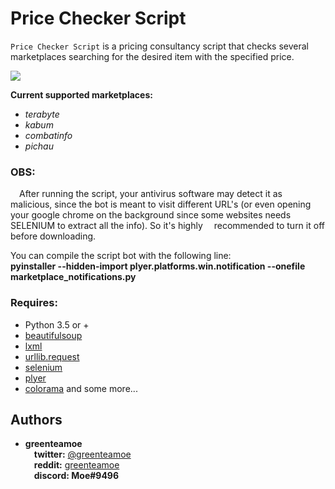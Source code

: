 # Price Checker Script

``Price Checker Script`` is a pricing consultancy script that checks several marketplaces searching for the desired item with the specified price.

![](https://github.com/greenteamoe/price-checker/blob/main/codepreview_.gif)

**Current supported marketplaces:**  
- _terabyte_  
- _kabum_  
- _combatinfo_  
- _pichau_  

### OBS:
 After running the script, your antivirus software may detect it as malicious, since the bot is meant to visit different URL's (or even opening your google chrome on the background since some websites needs SELENIUM to extract all the info). So it's highly
 recommended to turn it off before downloading.
 
 You can compile the script bot with the following line:  
 **pyinstaller --hidden-import plyer.platforms.win.notification --onefile marketplace_notifications.py**
 

### Requires:

- Python 3.5 or +
- [beautifulsoup](https://pypi.org/project/beautifulsoup4/)
- [lxml](https://lxml.de/installation.html)
- [urllib.request](https://pypi.org/project/urllib3/)
- [selenium](https://pypi.org/project/selenium/)
- [plyer](https://pypi.org/project/plyer/)
- [colorama](https://pypi.org/project/colorama/)
and some more...

## Authors

* **greenteamoe**  
 **twitter:** [@greenteamoe](https://twitter.com/greenteamoe)  
 **reddit:** [greenteamoe](https://www.reddit.com/user/greenteamoe)  
 **discord: Moe#9496**
